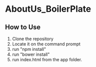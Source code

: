 # AboutUs_BoilerPlate

## How to Use
1. Clone the repository
2. Locate it on the command prompt
3. run "npm install"
4. run "bower install"
5. run index.html from the app folder.
